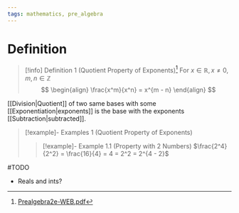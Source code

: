 ```yaml
---
tags: mathematics, pre_algebra
---
```


# Definition

> [!info] Definition 1 (Quotient Property of Exponents)[^1]
> For $x \in \mathbb{R}, x \neq 0, m, n \in \mathbb{Z}$
> $$
> \begin{align}
> \frac{x^m}{x^n} = x^{m - n}
> \end{align}
> $$

[[Division|Quotient]] of two same bases with some [[Exponentiation|exponents]] is the base with the exponents [[Subtraction|subtracted]].

> [!example]- Examples 1 (Quotient Property of Exponents)
> > [!example]- Example 1.1 (Property with 2 Numbers)
> > $\frac{2^4}{2^2} = \frac{16}{4} = 4 = 2^2 = 2^{4 - 2}$

#TODO 
- Reals and ints?

[^1]: [Prealgebra2e-WEB.pdf](zotero://open-pdf/library/items/W4QW2QZI?page=903)
